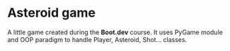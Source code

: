# Asteroid game

A little game created during the **Boot.dev** course.
It uses PyGame module and OOP paradigm to handle Player, Asteroid, Shot… classes.

